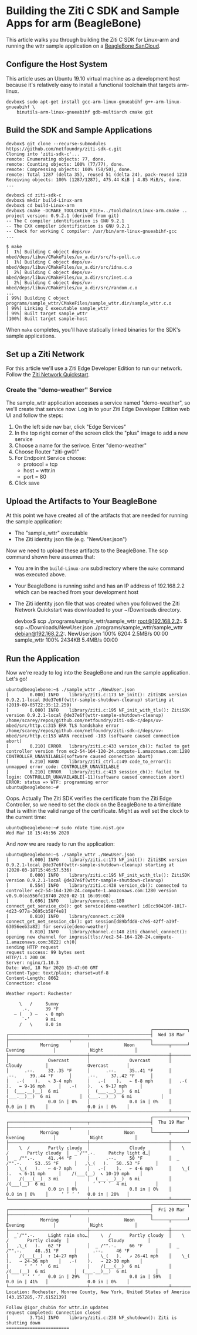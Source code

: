 # Building the Ziti C SDK and Sample Apps for arm (BeagleBone)

This article walks you through building the Ziti C SDK for Linux-arm and running
the wttr sample application on a [BeagleBone SanCloud](https://beagleboard.org/enhanced).

## Configure the Host System

This article uses an Ubuntu 19.10 virtual machine as a development host because it's
relatively easy to install a functional toolchain that targets arm-linux.

    devbox$ sudo apt-get install gcc-arm-linux-gnueabihf g++-arm-linux-gnueabihf \
        binutils-arm-linux-gnueabihf gdb-multiarch cmake git

## Build the SDK and Sample Applications


    devbox$ git clone --recurse-submodules https://github.com/netfoundry/ziti-sdk-c.git
    Cloning into 'ziti-sdk-c'...
    remote: Enumerating objects: 77, done.
    remote: Counting objects: 100% (77/77), done.
    remote: Compressing objects: 100% (50/50), done.
    remote: Total 1287 (delta 35), reused 51 (delta 24), pack-reused 1210
    Receiving objects: 100% (1287/1287), 475.44 KiB | 4.85 MiB/s, done.
    ...

    devbox$ cd ziti-sdk-c
    devbox$ mkdir build-Linux-arm
    devbox$ cd build-Linux-arm
    devbox$ cmake -DCMAKE_TOOLCHAIN_FILE=../toolchains/Linux-arm.cmake ..
    project version: 0.9.2.1 (derived from git)
    -- The C compiler identification is GNU 9.2.1
    -- The CXX compiler identification is GNU 9.2.1
    -- Check for working C compiler: /usr/bin/arm-linux-gnueabihf-gcc
    ...

    $ make
    [  1%] Building C object deps/uv-mbed/deps/libuv/CMakeFiles/uv_a.dir/src/fs-poll.c.o
    [  1%] Building C object deps/uv-mbed/deps/libuv/CMakeFiles/uv_a.dir/src/idna.c.o
    [  2%] Building C object deps/uv-mbed/deps/libuv/CMakeFiles/uv_a.dir/src/inet.c.o
    [  2%] Building C object deps/uv-mbed/deps/libuv/CMakeFiles/uv_a.dir/src/random.c.o
    ...
    [ 99%] Building C object programs/sample_wttr/CMakeFiles/sample_wttr.dir/sample_wttr.c.o
    [ 99%] Linking C executable sample_wttr
    [ 99%] Built target sample_wttr
    [100%] Built target sample-host


When `make` completes, you'll have statically linked binaries for the SDK's sample applications.

## Set up a Ziti Network

For this article we'll use a Ziti Edge Developer Edition to run our network. Follow
the [Ziti Network Quickstart](/docs/quickstarts/network/).

### Create the "demo-weather" Service

The sample_wttr application accesses a service named "demo-weather", so we'll create
that service now. Log in to your Ziti Edge Developer Edition web UI and follow the
steps:

1. On the left side nav bar, click "Edge Services"
2. In the top right corner of the screen click the "plus" image to add a new service
3. Choose a name for the serivce. Enter "demo-weather"
4. Choose Router "ziti-gw01"
5. For Endpoint Service choose:
    * protocol = tcp
    * host = wttr.in
    * port = 80
6. Click save

## Upload the Artifacts to Your BeagleBone

At this point we have created all of the artifacts that are needed for running the
sample application:

- The "sample_wttr" executable
- The Ziti identity json file (e.g. "NewUser.json")

Now we need to upload these artifacts to the BeagleBone. The scp command shown here
assumes that:

 - You are in the `build-Linux-arm` subdirectory where the `make` command was executed above.
 - Your BeagleBone is running sshd and has an IP address of 192.168.2.2 which
   can be reached from your development host
 - The Ziti identity json file that was created when you followed the Ziti Network Quickstart
   was downloaded to your ~/Downloads directory.


    devbox$ scp ./programs/sample_wttr/sample_wttr root@192.168.2.2:.
    $ scp ~/Downloads/NewUser.json ./programs/sample_wttr/sample_wttr debian@192.168.2.2:.
    NewUser.json                                  100% 6204     2.5MB/s   00:00
    sample_wttr                                   100% 2434KB   5.4MB/s   00:00


## Run the Application

Now we're ready to log into the BeagleBone and run the sample application.
Let's go!

    ubuntu@beaglebone:~$ ./sample_wttr ./NewUser.json
    [        0.000] INFO    library/ziti.c:173 NF_init(): ZitiSDK version 0.9.2.1-local @de37e6f(wttr-sample-shutdown-cleanup) starting at (2019-09-05T22:35:12.259)
    [        0.000] INFO    library/ziti.c:195 NF_init_with_tls(): ZitiSDK version 0.9.2.1-local @de37e6f(wttr-sample-shutdown-cleanup)
    /home/scarey/repos/github.com/netfoundry/ziti-sdk-c/deps/uv-mbed/src/http.c:315 ERR TLS handshake error 
    /home/scarey/repos/github.com/netfoundry/ziti-sdk-c/deps/uv-mbed/src/http.c:153 WARN received -103 (software caused connection abort)
    [        0.210] ERROR   library/ziti.c:433 version_cb(): failed to get controller version from ec2-54-164-120-24.compute-1.amazonaws.com:1280 CONTROLLER_UNAVAILABLE(software caused connection abort)
    [        0.210] WARN    library/ziti_ctrl.c:49 code_to_error(): unmapped error code: CONTROLLER_UNAVAILABLE
    [        0.210] ERROR   library/ziti.c:419 session_cb(): failed to login: CONTROLLER_UNAVAILABLE[-11](software caused connection abort)
    ERROR: status => WTF: programming error
    ubuntu@beaglebone:~# 

Oops. Actually The Ziti SDK verifies the certificate from the Ziti Edge Controller,
so we need to set the clock on the BeagleBone to a time/date that is within the
valid range of the certificate. Might as well set the clock to the current time:

    ubuntu@beaglebone:~# sudo rdate time.nist.gov
    Wed Mar 18 15:46:56 2020

And _now_ we are ready to run the application:

    ubuntu@beaglebone:~$ ./sample_wttr ./NewUser.json
    [        0.000] INFO    library/ziti.c:173 NF_init(): ZitiSDK version 0.9.2.1-local @de37e6f(wttr-sample-shutdown-cleanup) starting at (2020-03-18T15:46:57.536)
    [        0.000] INFO    library/ziti.c:195 NF_init_with_tls(): ZitiSDK version 0.9.2.1-local @de37e6f(wttr-sample-shutdown-cleanup)
    [        0.554] INFO    library/ziti.c:438 version_cb(): connected to controller ec2-54-164-120-24.compute-1.amazonaws.com:1280 version v0.9.0(ea556fc18740 2020-02-11 16:09:08)
    [        0.696] INFO    library/connect.c:180 connect_get_service_cb(): got service[demo-weather] id[cc90410f-1017-4d23-977a-3695cb58f4e8]
    [        0.810] INFO    library/connect.c:209 connect_get_net_session_cb(): got session[d89bfdd8-c7e5-42ff-a39f-63056eeb3a82] for service[demo-weather]
    [        0.810] INFO    library/channel.c:148 ziti_channel_connect(): opening new channel for ingress[tls://ec2-54-164-120-24.compute-1.amazonaws.com:3022] ch[0]
    sending HTTP request
    request success: 99 bytes sent
    HTTP/1.1 200 OK
    Server: nginx/1.10.3
    Date: Wed, 18 Mar 2020 15:47:00 GMT
    Content-Type: text/plain; charset=utf-8
    Content-Length: 8662
    Connection: close
    
    Weather report: Rochester
    
         \   /     Sunny
          .-.      39 °F          
       ― (   ) ―   ↖ 0 mph        
          `-’      9 mi           
         /   \     0.0 in         
                                                           ┌─────────────┐                                                       
    ┌──────────────────────────────┬───────────────────────┤  Wed 18 Mar ├───────────────────────┬──────────────────────────────┐
    │            Morning           │             Noon      └──────┬──────┘     Evening           │             Night            │
    ├──────────────────────────────┼──────────────────────────────┼──────────────────────────────┼──────────────────────────────┤
    │               Overcast       │               Overcast       │               Cloudy         │               Overcast       │
    │      .--.     32..35 °F      │      .--.     35..41 °F      │      .--.     39..44 °F      │      .--.     37..42 °F      │
    │   .-(    ).   ↖ 3-4 mph      │   .-(    ).   ← 6-8 mph      │   .-(    ).   ← 9-16 mph     │   .-(    ).   ↖ 9-17 mph     │
    │  (___.__)__)  6 mi           │  (___.__)__)  6 mi           │  (___.__)__)  6 mi           │  (___.__)__)  6 mi           │
    │               0.0 in | 0%    │               0.0 in | 0%    │               0.0 in | 0%    │               0.0 in | 0%    │
    └──────────────────────────────┴──────────────────────────────┴──────────────────────────────┴──────────────────────────────┘
                                                           ┌─────────────┐                                                       
    ┌──────────────────────────────┬───────────────────────┤  Thu 19 Mar ├───────────────────────┬──────────────────────────────┐
    │            Morning           │             Noon      └──────┬──────┘     Evening           │             Night            │
    ├──────────────────────────────┼──────────────────────────────┼──────────────────────────────┼──────────────────────────────┤
    │    \  /       Partly cloudy  │               Cloudy         │    \  /       Partly cloudy  │  _`/"".-.     Patchy light d…│
    │  _ /"".-.     41..44 °F      │      .--.     50 °F          │  _ /"".-.     53..55 °F      │   ,\_(   ).   50..53 °F      │
    │    \_(   ).   ← 4-7 mph      │   .-(    ).   ← 4-6 mph      │    \_(   ).   ↖ 6-11 mph     │    /(___(__)  ↖ 10-19 mph    │
    │    /(___(__)  3 mi           │  (___.__)__)  6 mi           │    /(___(__)  6 mi           │      ‘ ‘ ‘ ‘  4 mi           │
    │               0.0 in | 0%    │               0.0 in | 0%    │               0.0 in | 0%    │     ‘ ‘ ‘ ‘   0.0 in | 20%   │
    └──────────────────────────────┴──────────────────────────────┴──────────────────────────────┴──────────────────────────────┘
                                                           ┌─────────────┐                                                       
    ┌──────────────────────────────┬───────────────────────┤  Fri 20 Mar ├───────────────────────┬──────────────────────────────┐
    │            Morning           │             Noon      └──────┬──────┘     Evening           │             Night            │
    ├──────────────────────────────┼──────────────────────────────┼──────────────────────────────┼──────────────────────────────┤
    │  _`/"".-.     Light rain sho…│    \  /       Partly cloudy  │    \  /       Partly cloudy  │               Cloudy         │
    │   ,\_(   ).   62 °F          │  _ /"".-.     66 °F          │  _ /"".-.     48..51 °F      │      .--.     46 °F          │
    │    /(___(__)  ↑ 14-27 mph    │    \_(   ).   ↗ 26-41 mph    │    \_(   ).   → 24-36 mph    │   .-(    ).   → 22-30 mph    │
    │      ‘ ‘ ‘ ‘  6 mi           │    /(___(__)  6 mi           │    /(___(__)  6 mi           │  (___.__)__)  6 mi           │
    │     ‘ ‘ ‘ ‘   0.0 in | 29%   │               0.0 in | 59%   │               0.0 in | 41%   │               0.0 in | 0%    │
    └──────────────────────────────┴──────────────────────────────┴──────────────────────────────┴──────────────────────────────┘
    Location: Rochester, Monroe County, New York, United States of America [43.157285,-77.6152139]
    
    Follow @igor_chubin for wttr.in updates
    request completed: Connection closed
    [        3.714] INFO    library/ziti.c:238 NF_shutdown(): Ziti is shutting down
    ========================
